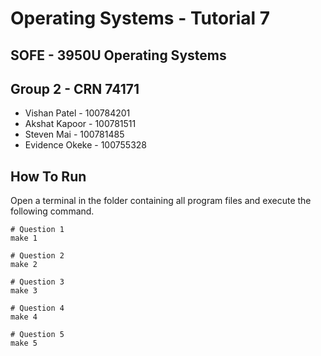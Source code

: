# Operating Systems - Tutorial 7
## SOFE - 3950U Operating Systems

## Group 2 - CRN 74171
- Vishan Patel - 100784201
- Akshat Kapoor - 100781511
- Steven Mai - 100781485
- Evidence Okeke - 100755328

## How To Run
Open a terminal in the folder containing all program files and execute the following command.
```
# Question 1
make 1

# Question 2
make 2

# Question 3
make 3

# Question 4
make 4

# Question 5
make 5
```
